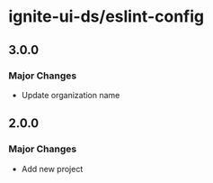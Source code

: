 # ignite-ui-ds/eslint-config

## 3.0.0

### Major Changes

- Update organization name

## 2.0.0

### Major Changes

- Add new project
